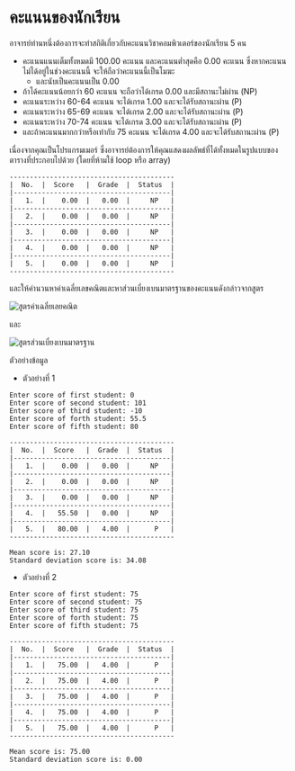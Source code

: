 # คะแนนของนักเรียน
อาจารย์ท่านหนึ่งต้องการจะทำสถิติเกี่ยวกับคะแนนวิชาคอมพิวเตอร์ของนักเรียน 5 คน

- คะแนนแนนเต็มทั้งหมดมี 100.00 คะแนน และคะแนนต่ำสุดคือ 0.00 คะแนน ซึ่งหากคะแนนไม่ได้อยู่ในช่วงคะแนนนี้ จะให้ถือว่าคะแนนนี้เป็นโมฆะ 
    - และนับเป็นคะแนนเป็น 0.00
- ถ้าได้คะแนนน้อยกว่า 60 คะแนน จะถือว่าได้เกรด 0.00 และมีสถานะไม่ผ่าน (NP)
- คะแนนระหว่าง 60-64 คะแนน จะได้เกรด 1.00 และจะได้รับสถานะผ่าน (P)
- คะแนนระหว่าง 65-69 คะแนน จะได้เกรด 2.00 และจะได้รับสถานะผ่าน (P)
- คะแนนระหว่าง 70-74 คะแนน จะได้เกรด 3.00 และจะได้รับสถานะผ่าน (P)
- และถ้าคะแนนมากกว่าหรือเท่ากับ 75 คะแนน จะได้เกรด 4.00 และจะได้รับสถานะผ่าน (P)

เนื่องจากคุณเป็นโปรแกรมเมอร์ ซึ่งอาจารย์ต้องการให้คุณแสดงผลลัพธ์ที่ได้ทั้งหมดในรูปแบบของตารางที่ประกอบไปด้วย (โดยที่ห้ามใช้ loop หรือ array)

```
-----------------------------------------
|  No.  |  Score   |  Grade  |  Status  |
|---------------------------------------|
|   1.  |    0.00  |   0.00  |     NP   |
|---------------------------------------|
|   2.  |    0.00  |   0.00  |     NP   |
|---------------------------------------|
|   3.  |    0.00  |   0.00  |     NP   |
|---------------------------------------|
|   4.  |    0.00  |   0.00  |     NP   |
|---------------------------------------|
|   5.  |    0.00  |   0.00  |     NP   |
-----------------------------------------

```

และให้คำนวนหาค่าเฉลี่ยเลขคณิตและหาส่วนเบี่ยงเบนมาตรฐานของคะแนนดังกล่าวจากสูตร

![สูตรค่าเฉลี่ยเลยคณิต](https://classconnection.s3.amazonaws.com/258/flashcards/4553258/png/sample_mean_formula-1430DFD699B7A70F795-thumb400.png)

และ

![สูตรส่วนเบี่ยงเบนมาตรฐาน](https://geo2ass.files.wordpress.com/2013/07/sd.png)

ตัวอย่างข้อมูล

- ตัวอย่างที่ 1
```
Enter score of first student: 0
Enter score of second student: 101
Enter score of third student: -10
Enter score of forth student: 55.5
Enter score of fifth student: 80

-----------------------------------------
|  No.  |  Score   |  Grade  |  Status  |
|---------------------------------------|
|   1.  |    0.00  |   0.00  |     NP   |
|---------------------------------------|
|   2.  |    0.00  |   0.00  |     NP   |
|---------------------------------------|
|   3.  |    0.00  |   0.00  |     NP   |
|---------------------------------------|
|   4.  |   55.50  |   0.00  |     NP   |
|---------------------------------------|
|   5.  |   80.00  |   4.00  |      P   |
-----------------------------------------

Mean score is: 27.10
Standard deviation score is: 34.08

```

- ตัวอย่างที่ 2
```
Enter score of first student: 75
Enter score of second student: 75
Enter score of third student: 75
Enter score of forth student: 75
Enter score of fifth student: 75

-----------------------------------------
|  No.  |  Score   |  Grade  |  Status  |
|---------------------------------------|
|   1.  |   75.00  |   4.00  |      P   |
|---------------------------------------|
|   2.  |   75.00  |   4.00  |      P   |
|---------------------------------------|
|   3.  |   75.00  |   4.00  |      P   |
|---------------------------------------|
|   4.  |   75.00  |   4.00  |      P   |
|---------------------------------------|
|   5.  |   75.00  |   4.00  |      P   |
-----------------------------------------

Mean score is: 75.00
Standard deviation score is: 0.00

```